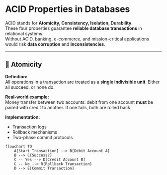 # ACID Properties in Databases

ACID stands for **Atomicity, Consistency, Isolation, Durability**.  
These four properties guarantee **reliable database transactions** in relational systems.  
Without ACID, banking, e-commerce, and mission-critical applications would risk **data corruption** and **inconsistencies**.

---

## 🔹 Atomicity
**Definition:**  
All operations in a transaction are treated as a **single indivisible unit**. Either all succeed, or none do.  

**Real-world example:**  
Money transfer between two accounts: debit from one account **must** be paired with credit to another. If one fails, both are rolled back.

**Implementation:**  
- Transaction logs  
- Rollback mechanisms  
- Two-phase commit protocols  

```mermaid
flowchart TD
    A[Start Transaction] --> B[Debit Account A]
    B --> C{Success?}
    C -- Yes --> D[Credit Account B]
    C -- No --> R[Rollback Transaction]
    D --> E[Commit Transaction]

